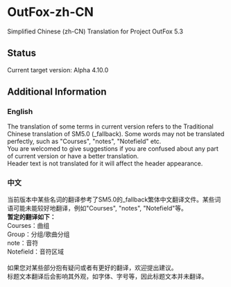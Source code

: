 # OutFox-zh-CN
Simplified Chinese (zh-CN) Translation for Project OutFox 5.3

## Status
Current target version: Alpha 4.10.0

## Additional Information
### English
The translation of some terms in current version refers to the Traditional Chinese translation of SM5.0 (\_fallback). Some words may not be translated perfectly, such as "Courses", "notes", "Notefield" etc.<br>
You are welcomed to give suggestions if you are confused about any part of current version or have a better translation.<br>
Header text is not translated for it will affect the header appearance.

### 中文
当前版本中某些名词的翻译参考了SM5.0的\_fallback繁体中文翻译文件。某些词语可能未能较好地翻译，例如"Courses", "notes", "Notefield"等。<br>
**暂定的翻译如下：**<br>
Courses：曲组<br>
Group：分组/歌曲分组<br>
note：音符<br>
Notefield：音符区域<br><br>
如果您对某些部分抱有疑问或者有更好的翻译，欢迎提出建议。<br>
标题文本翻译后会影响其外观，如字体、字号等，因此标题文本并未翻译。
